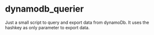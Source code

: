 # dynamodb_querier
Just a small script to query and export data from dynamoDb. It uses the hashkey as only parameter to export data.
